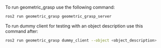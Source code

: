 To run geometric_grasp use the following command:

```bash
ros2 run geometric_grasp geometric_grasp_server
```

To run dummy client for testing with an object description use this command after:

```bash
ros2 run geometric_grasp dummy_client --object <object_description>
```
